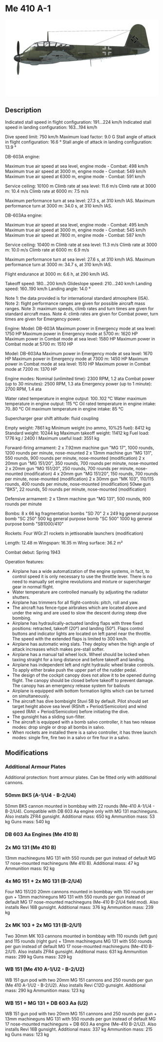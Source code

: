 # Me 410 A-1

![me410a1](../images/me410a1.png)

## Description

Indicated stall speed in flight configuration: 191...224 km/h
Indicated stall speed in landing configuration: 163...194 km/h

Dive speed limit: 750 km/h
Maximum load factor: 9.0 G
Stall angle of attack in flight configuration: 16.6 °
Stall angle of attack in landing configuration: 13.9 °

DB-603A engine:

Maximum true air speed at sea level, engine mode - Combat: 498 km/h
Maximum true air speed at 3000 m, engine mode - Combat: 549 km/h
Maximum true air speed at 6300 m, engine mode - Combat: 591 km/h

Service ceiling: 10100 m
Climb rate at sea level: 11.6 m/s
Climb rate at 3000 m: 10.4 m/s
Climb rate at 6000 m: 7.5 m/s

Maximum performance turn at sea level: 27.3 s, at 310 km/h IAS.
Maximum performance turn at 3000 m: 34.0 s, at 310 km/h IAS.

DB-603Aa engine:

Maximum true air speed at sea level, engine mode - Combat: 495 km/h
Maximum true air speed at 3000 m, engine mode - Combat: 545 km/h
Maximum true air speed at 7800 m, engine mode - Combat: 587 km/h

Service ceiling: 10400 m
Climb rate at sea level: 11.3 m/s
Climb rate at 3000 m: 10.0 m/s
Climb rate at 6000 m: 6.9 m/s

Maximum performance turn at sea level: 27.6 s, at 310 km/h IAS.
Maximum performance turn at 3000 m: 34.7 s, at 310 km/h IAS.

Flight endurance at 3000 m: 6.6 h, at 290 km/h IAS.

Takeoff speed: 180...200 km/h
Glideslope speed: 210...240 km/h
Landing speed: 160..190 km/h
Landing angle: 14.0 °

Note 1: the data provided is for international standard atmosphere (ISA).
Note 2: flight performance ranges are given for possible aircraft mass ranges.
Note 3: maximum speeds, climb rates and turn times are given for standard aircraft mass.
Note 4: climb rates are given for Combat power, turn times are given for Emergency power.

Engine:
Model: DB-603A
Maximum power in Emergency mode at sea level: 1750 HP
Maximum power in Emergency mode at 5700 m: 1620 HP
Maximum power in Combat mode at sea level: 1580 HP
Maximum power in Combat mode at 5700 m: 1510 HP

Model: DB-603Aa
Maximum power in Emergency mode at sea level: 1670 HP
Maximum power in Emergency mode at 7300 m: 1450 HP
Maximum power in Combat mode at sea level: 1510 HP
Maximum power in Combat mode at 7200 m: 1370 HP

Engine modes:
Nominal (unlimited time): 2300 RPM, 1.2 ata
Combat power (up to 30 minutes): 2500 RPM, 1.3 ata
Emergency power (up to 1 minute): 2700 RPM, 1.4 ata

Water rated temperature in engine output: 100..102 °C
Water maximum temperature in engine output: 115 °C
Oil rated temperature in engine intake: 70..80 °C
Oil maximum temperature in engine intake: 85 °C

Supercharger gear shift altitude: fluid coupling 

Empty weight: 7861 kg
Minimum weight (no ammo, 10%25 fuel): 8412 kg
Standard weight: 10244 kg
Maximum takeoff weight: 11412 kg
Fuel load: 1776 kg / 2400 l
Maximum useful load: 3551 kg

Forward-firing armament:
2 x 7.92mm machine gun "MG 17", 1000 rounds, 1200 rounds per minute, nose-mounted
2 x 13mm machine gun "MG 131", 550 rounds, 900 rounds per minute, nose-mounted (modification)
2 x 20mm gun "MG 151/20", 350 rounds, 700 rounds per minute, nose-mounted
2 x 20mm gun "MG 151/20", 250 rounds, 700 rounds per minute, nose-mounted (modification)
4 x 20mm gun "MG 151/20", 150 rounds, 700 rounds per minute, nose-mounted (modification)
2 x 30mm gun "MK 103", 110/115 rounds, 400 rounds per minute, nose-mounted (modification)
50мм gun "BK5", 22 rounds, 50 rounds per minute, nose-mounted (modification)

Defensive armament:
2 x 13mm machine gun "MG 131", 500 rounds, 900 rounds per minute

Bombs:
8 x 66 kg fragmentation bombs "SD 70"
2 x 249 kg general purpose bomb "SC 250"
500 kg general purpose bomb "SC 500"
1000 kg general purpose bomb "SB1000/410"

Rockets:
Four WGr.21 rockets in jettisonable launchers (modification)

Length: 12.48 m
Wingspan: 16.35 m
Wing surface: 36.2 m²

Combat debut: Spring 1943

Operation features:
- Airplane has a wide automatization of the engine systems, in fact, to control speed it is only necessary to use the throttle lever. There is no need to manually set engine revolutions and mixture or supercharger gear in normal flight.
- Water temperature are controlled manually by adjusting the radiator shutters.
- Airplane has trimmers for all flight-controls: pitch, roll and yaw.
- The aircraft has fence-type airbrakes which are located above and under the wing and are used to slow the descent during steep dive bombing.
- Airplane has hydraulically-actuated landing flaps with three fixed positions: retracted, takeoff (20°) and landing (50°). Flaps control buttons and indicator lights are located on left panel near the throttle. The speed with the extended flaps is limited to 300 km/h.
- Airplane has automatic wing slats. They deploy when the high angle of attack increases which makes pre-stall softer.
- Airplane has a manual tail wheel lock. Wheel should be locked when taxiing straight for a long distance and before takeoff and landing.
- Airplane has independent left and right hydraulic wheel brake controls. To apply either brake push the upper part of the rudder pedal.
- The design of the cockpit canopy does not allow it to be opened during flight. The canopy should be closed before takeoff to prevent damage. The canopy has an emergency release system for bailouts
- Airplane is equipped with bottom formation lights which can be turned on simultaneously.
- The aircraft has dive bombsight Stuvi 5B by default. Pilot should set target height above sea level (RShift + Period/Semicolon) and wind speed (RAlt + Period/Semicolon) before initiating the dive.
- The gunsight has a sliding sun-filter.
- The aircraft is equipped with a bomb salvo controller, it has two release modes: drop single or drop all bombs in salvo.
- When rockets are installed there is a salvo controller, it has three launch modes: single fire, fire two in a salvo or fire four in a salvo.

## Modifications


### Additional Armour Plates

Additional protection: front armour plates. Can be fitted only with additional cannons.


### 50mm BK5 (A-1/U4 - B-2/U4)

50mm BK5 cannon mounted in bombbay with 22 rounds (Me-410 A-1/U4 - B-2/U4). Compatible with DB 603 Aa engine only with MG 131 machineguns.
Also installs ZFR4 gunsight.
Additional mass: 650 kg
Ammunition mass: 53 kg
Guns mass: 540 kg


### DB 603 Aa Engines (Me 410 B)


### 2x MG 131 (Me 410 B)

13mm machineguns MG 131 with 550 rounds per gun instead of default MG 17 nose-mounted machineguns (Me 410 B).
Additional mass: 47 kg
Ammunition mass: 92 kg


### 4x MG 151 + 2x MG 131 (B-2/U4)

Four MG 151/20 20mm cannons mounted in bombbay with 150 rounds per gun + 13mm machineguns MG 131 with 550 rounds per gun instead of default MG 17 nose-mounted machineguns (Me-410 B-2/U4 field mod).
Also installs Revi 16B gunsight.
Additional mass: 376 kg
Ammunition mass: 239 kg


### 2x MK 103 + 2x MG 131 (B-2/U1)

Two 30mm MK 103 cannons mounted in bombbay with 110 rounds (left gun) and 115 rounds (right gun) + 13mm machineguns MG 131 with 550 rounds per gun instead of default MG 17 nose-mounted machineguns (Me-410 B-2/U1).
Also installs ZFR4 gunsight.
Additional mass: 631 kg
Ammunition mass: 299 kg
Guns mass: 329 kg


### WB 151 (Me 410 A-1/U2 - B-2/U2)

WB 151 gun pod with two 20mm MG 151 cannons and 250 rounds per gun (Me 410 A-1/U2 - B-2/U2).
Also installs Revi C12D gunsight.
Additional mass: 290 kg
Ammunition mass: 123 kg


### WB 151 + MG 131 + DB 603 Aa (U2)

WB 151 gun pod with two 20mm MG 151 cannons and 250 rounds per gun + 13mm machineguns MG 131 with 550 rounds per gun instead of default MG 17 nose-mounted machineguns + DB 603 Aa engine (Me-410 B-2/U2).
Also installs Revi 16B gunsight.
Additional mass: 337 kg
Ammunition mass: 215 kg
Guns mass: 123 kg